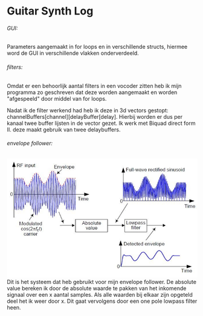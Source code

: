 # Guitar Synth Log

###### GUI:

Parameters aangemaakt in for loops en in verschillende structs, hiermee word de GUI in verschillende vlakken onderverdeeld.

###### filters:

Omdat er een behoorlijk aantal filters in een vocoder zitten heb ik mijn programma zo geschreven dat deze worden aangemaakt en worden "afgespeeld" door middel van for loops.

Nadat ik de filter werkend had heb ik deze in 3d vectors
gestopt: channelBuffers[channel][delayBuffer[delay].
Hierbij worden er dus per kanaal twee buffer lijsten in de vector gezet. Ik werk met Biquad direct form II. deze maakt gebruik van twee delaybuffers.

###### envelope follower:

<img src="images/envelope_detection_fig2_11007.jpg">
Dit is het systeem dat heb gebruikt voor mijn envelope follower. De absolute value bereken ik door de absolute waarde te pakken van het inkomende signaal over een x aantal samples. Als alle waarden bij elkaar zijn opgeteld deel het ik weer door x.
Dit gaat vervolgens door een one pole lowpass filter heen.
